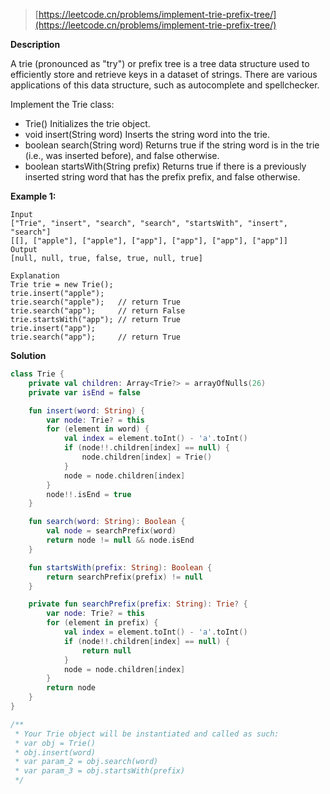 > [https://leetcode.cn/problems/implement-trie-prefix-tree/](https://leetcode.cn/problems/implement-trie-prefix-tree/)

**Description**

A trie (pronounced as "try") or prefix tree is a tree data structure used to efficiently store and retrieve keys in a dataset of strings. There are various applications of this data structure, such as autocomplete and spellchecker.

Implement the Trie class:

- Trie() Initializes the trie object.
- void insert(String word) Inserts the string word into the trie.
- boolean search(String word) Returns true if the string word is in the trie (i.e., was inserted before), and false otherwise.
- boolean startsWith(String prefix) Returns true if there is a previously inserted string word that has the prefix prefix, and false otherwise.
 
**Example 1:**
```text
Input
["Trie", "insert", "search", "search", "startsWith", "insert", "search"]
[[], ["apple"], ["apple"], ["app"], ["app"], ["app"], ["app"]]
Output
[null, null, true, false, true, null, true]

Explanation
Trie trie = new Trie();
trie.insert("apple");
trie.search("apple");   // return True
trie.search("app");     // return False
trie.startsWith("app"); // return True
trie.insert("app");
trie.search("app");     // return True
```

**Solution**
```kotlin
class Trie {
    private val children: Array<Trie?> = arrayOfNulls(26)
    private var isEnd = false

    fun insert(word: String) {
        var node: Trie? = this
        for (element in word) {
            val index = element.toInt() - 'a'.toInt()
            if (node!!.children[index] == null) {
                node.children[index] = Trie()
            }
            node = node.children[index]
        }
        node!!.isEnd = true
    }

    fun search(word: String): Boolean {
        val node = searchPrefix(word)
        return node != null && node.isEnd
    }

    fun startsWith(prefix: String): Boolean {
        return searchPrefix(prefix) != null
    }

    private fun searchPrefix(prefix: String): Trie? {
        var node: Trie? = this
        for (element in prefix) {
            val index = element.toInt() - 'a'.toInt()
            if (node!!.children[index] == null) {
                return null
            }
            node = node.children[index]
        }
        return node
    }
}

/**
 * Your Trie object will be instantiated and called as such:
 * var obj = Trie()
 * obj.insert(word)
 * var param_2 = obj.search(word)
 * var param_3 = obj.startsWith(prefix)
 */
```